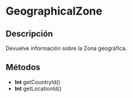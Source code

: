 # GeographicalZone

## Descripción

Devuelve información sobre la Zona geográfica.

## Métodos

- **Int** getCountryId()
- **Int** getLocationId()

